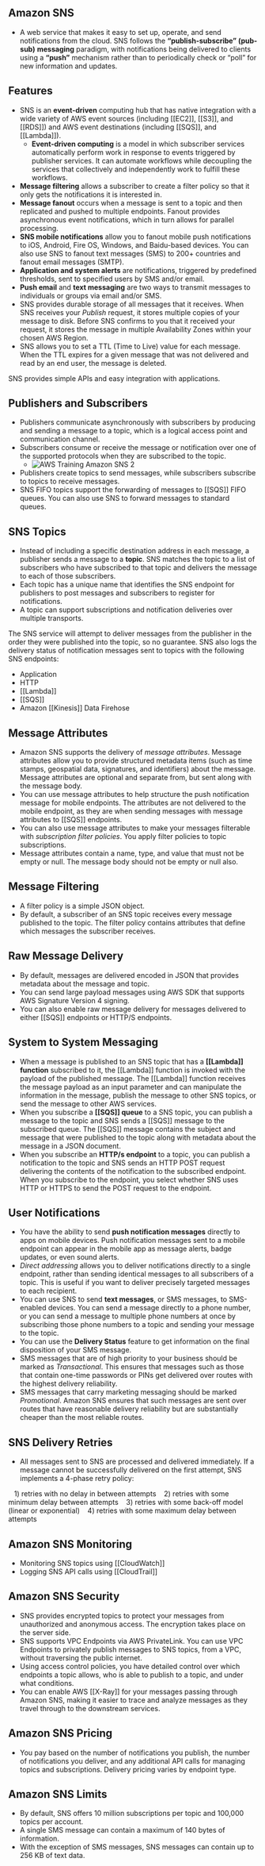## Amazon SNS

- A web service that makes it easy to set up, operate, and send notifications from the cloud. SNS follows the **“publish-subscribe” (pub-sub)** **messaging** paradigm, with notifications being delivered to clients using a **“push”** mechanism rather than to periodically check or “poll” for new information and updates.

## **Features**

- SNS is an **event-driven** computing hub that has native integration with a wide variety of AWS event sources (including [[EC2]], [[S3]], and [[RDS]]) and AWS event destinations (including [[SQS]], and [[Lambda]]).
    - **Event-driven computing** is a model in which subscriber services automatically perform work in response to events triggered by publisher services. It can automate workflows while decoupling the services that collectively and independently work to fulfill these workflows.
- **Message filtering** allows a subscriber to create a filter policy so that it only gets the notifications it is interested in.
- **Message fanout** occurs when a message is sent to a topic and then replicated and pushed to multiple endpoints. Fanout provides asynchronous event notifications, which in turn allows for parallel processing.
- **SNS mobile notifications** allow you to fanout mobile push notifications to iOS, Android, Fire OS, Windows, and Baidu-based devices. You can also use SNS to fanout text messages (SMS) to 200+ countries and fanout email messages (SMTP).
- **Application and system alerts** are notifications, triggered by predefined thresholds, sent to specified users by SMS and/or email.
- **Push email** and **text messaging** are two ways to transmit messages to individuals or groups via email and/or SMS.
- SNS provides durable storage of all messages that it receives. When SNS receives your _Publish_ request, it stores multiple copies of your message to disk. Before SNS confirms to you that it received your request, it stores the message in multiple Availability Zones within your chosen AWS Region.
- SNS allows you to set a TTL (Time to Live) value for each message. When the TTL expires for a given message that was not delivered and read by an end user, the message is deleted.

SNS provides simple APIs and easy integration with applications.

## **Publishers and Subscribers**

- Publishers communicate asynchronously with subscribers by producing and sending a message to a topic, which is a logical access point and communication channel.
- Subscribers consume or receive the message or notification over one of the supported protocols when they are subscribed to the topic.
	- ![AWS Training Amazon SNS 2](https://td-mainsite-cdn.tutorialsdojo.com/wp-content/uploads/2018/12/AWS-Training-Amazon-SNS-2.jpg)
- Publishers create topics to send messages, while subscribers subscribe to topics to receive messages.
- SNS FIFO topics support the forwarding of messages to [[SQS]] FIFO queues. You can also use SNS to forward messages to standard queues.

## **SNS Topics**

- Instead of including a specific destination address in each message, a publisher sends a message to a **topic**. SNS matches the topic to a list of subscribers who have subscribed to that topic and delivers the message to each of those subscribers.
- Each topic has a unique name that identifies the SNS endpoint for publishers to post messages and subscribers to register for notifications.
- A topic can support subscriptions and notification deliveries over multiple transports.

The SNS service will attempt to deliver messages from the publisher in the order they were published into the topic, so no guarantee. SNS also logs the delivery status of notification messages sent to topics with the following SNS endpoints:

- Application
- HTTP
- [[Lambda]]
- [[SQS]]
- Amazon [[Kinesis]] Data Firehose

## **Message Attributes**

- Amazon SNS supports the delivery of _message attributes_. Message attributes allow you to provide structured metadata items (such as time stamps, geospatial data, signatures, and identifiers) about the message. Message attributes are optional and separate from, but sent along with the message body.
- You can use message attributes to help structure the push notification message for mobile endpoints. The attributes are not delivered to the mobile endpoint, as they are when sending messages with message attributes to [[SQS]] endpoints.
- You can also use message attributes to make your messages filterable with _subscription filter policies_. You apply filter policies to topic subscriptions.
- Message attributes contain a name, type, and value that must not be empty or null. The message body should not be empty or null also.

## **Message Filtering**

- A filter policy is a simple JSON object.
- By default, a subscriber of an SNS topic receives every message published to the topic. The filter policy contains attributes that define which messages the subscriber receives.

## **Raw Message Delivery**

- By default, messages are delivered encoded in JSON that provides metadata about the message and topic.
- You can send large payload messages using AWS SDK that supports AWS Signature Version 4 signing.
- You can also enable raw message delivery for messages delivered to either [[SQS]] endpoints or HTTP/S endpoints.

## **System to System Messaging**

- When a message is published to an SNS topic that has a **[[Lambda]] function** subscribed to it, the [[Lambda]] function is invoked with the payload of the published message. The [[Lambda]] function receives the message payload as an input parameter and can manipulate the information in the message, publish the message to other SNS topics, or send the message to other AWS services.
- When you subscribe a **[[SQS]] queue** to a SNS topic, you can publish a message to the topic and SNS sends a [[SQS]] message to the subscribed queue. The [[SQS]] message contains the subject and message that were published to the topic along with metadata about the message in a JSON document.
- When you subscribe an **HTTP/s endpoint** to a topic, you can publish a notification to the topic and SNS sends an HTTP POST request delivering the contents of the notification to the subscribed endpoint. When you subscribe to the endpoint, you select whether SNS uses HTTP or HTTPS to send the POST request to the endpoint.

## **User Notifications**

- You have the ability to send **push notification messages** directly to apps on mobile devices. Push notification messages sent to a mobile endpoint can appear in the mobile app as message alerts, badge updates, or even sound alerts.
- _Direct addressing_ allows you to deliver notifications directly to a single endpoint, rather than sending identical messages to all subscribers of a topic. This is useful if you want to deliver precisely targeted messages to each recipient.
- You can use SNS to send **text messages**, or SMS messages, to SMS-enabled devices. You can send a message directly to a phone number, or you can send a message to multiple phone numbers at once by subscribing those phone numbers to a topic and sending your message to the topic.
- You can use the **Delivery Status** feature to get information on the final disposition of your SMS message.
- SMS messages that are of high priority to your business should be marked as _Transactional_. This ensures that messages such as those that contain one-time passwords or PINs get delivered over routes with the highest delivery reliability.
- SMS messages that carry marketing messaging should be marked _Promotional_. Amazon SNS ensures that such messages are sent over routes that have reasonable delivery reliability but are substantially cheaper than the most reliable routes.

## **SNS Delivery Retries**

- All messages sent to SNS are processed and delivered immediately. If a message cannot be successfully delivered on the first attempt, SNS implements a 4-phase retry policy:

   1) retries with no delay in between attempts
   2) retries with some minimum delay between attempts
   3) retries with some back-off model (linear or exponential)
   4) retries with some maximum delay between attempts

## **Amazon SNS Monitoring**

- Monitoring SNS topics using [[CloudWatch]]
- Logging SNS API calls using [[CloudTrail]]

## **Amazon SNS Security**

- SNS provides encrypted topics to protect your messages from unauthorized and anonymous access. The encryption takes place on the server side.
- SNS supports VPC Endpoints via AWS PrivateLink. You can use VPC Endpoints to privately publish messages to SNS topics, from a VPC, without traversing the public internet.
- Using access control policies, you have detailed control over which endpoints a topic allows, who is able to publish to a topic, and under what conditions.
- You can enable AWS [[X-Ray]] for your messages passing through Amazon SNS, making it easier to trace and analyze messages as they travel through to the downstream services.

## **Amazon SNS Pricing**

- You pay based on the number of notifications you publish, the number of notifications you deliver, and any additional API calls for managing topics and subscriptions. Delivery pricing varies by endpoint type.

## **Amazon SNS Limits**

- By default, SNS offers 10 million subscriptions per topic and 100,000 topics per account.
- A single SMS message can contain a maximum of 140 bytes of information.
- With the exception of SMS messages, SNS messages can contain up to 256 KB of text data.